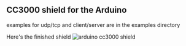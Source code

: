 ## CC3000 shield for the Arduino

examples for udp/tcp and client/server are in the examples directory

Here's the finished shield
![arduino cc3000 shield](https://raw.github.com/jiahuang/CC3000/images/shield.jpg)